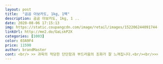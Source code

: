 ```yaml
---
layout: post 
title:  "곰곰 아보카도, 1kg, 1팩" 
description: 곰곰 아보카도, 1kg, 1 ..
date: 2020-08-06 17:15:13 
img: https://static.coupangcdn.com/image/retail/images/152206244091744-993e3619-bf82-405d-aa53-5ec1f44e86a7.jpg 
linkUrl: http://me2.do/GaLskP2X 
categories: [1003] 
color: 03A9F4 
price: 11590 
author: brandMaster 
cont: <br/> >> 과육의 적당한 단단함과 부드러움의 조화가 잘 느껴집니다.<br/><br/>>> 구워진 아보카도 맛이 일품!<br/>>> 너무 익어서 검은색에 가까운 빛이 아닙니다.<br/><br/>>> 아보카도 처음 드시는 분은 후추 + 소금 + 올리브유를 뿌려 드셔보세요.<br/><br/>>> 처음은 스슥하면서 씹히는데, 조금 지나면 입안에서 과육이 확 풀립니다.<br/><br/><br/> - 1kg 1팩에 아보카도 5알 들어있더군요.<br/> 일주일 동안 순삭 가능한 양입니다.<br/><br/><br/> - 1팩에 있는 아보카도 맛이 모두 같습니다.<br/><br/><br/> - 당 함량이 낮고 식이섬유가 풍부해서 다이어트에도 좋습니다<br/><br/> - 만졌을 때 과육이 전체적으로 단단하더군요.<br/><br/><br/> - 먹는 동안 신선한 향이 잘 느껴집니다.<br/><br/><br/> - 멍들거나 뭉개진 것 없이 외관상 신선했습니다.<br/><br/><br/> - 부족한 단맛은 꿀로 채우고, 아보카도 과육이 적절히 씹힐 정도로 갈아 마시니 좋습니다.<br/><br/><br/> - 아보카도 특유의 푸릇한 향이 잘 납니다.<br/> 자르면서 기분이 좋네요.<br/><br/><br/> - 아보카도가 예쁜 모양에 고르게 짙은 초록빛입니다.<br/><br/><br/> - 아보카도는 불포화지방산이 많아 콜레스테롤 감소에 도움을 주어<br/> 
---
```

 